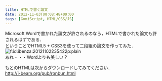 ```yaml
---
title: HTMLで書く論文
date: 2012-11-03T00:08:48+09:00
tags: [GomiScript, HTML/CSS/JS]
---
```


Microsoft Wordで書かれた論文が許されるのなら，HTMLで書かれた論文も許されるはずである．  
ということでHTML5 \+ CSS3を使って二段組の論文を作ってみた．  
<span itemscope itemtype="http://schema.org/Photograph"><img src="/2012/11/03/20121102235422.png" alt="f:id:ibenza:20121102235422p:plain" title="f:id:ibenza:20121102235422p:plain" class="hatena-fotolife" itemprop="image"></span>  
あれ・・・Wordよりも美しい？

もとのHTMLは次からダウンロードしてみてください．  
[http://i\-beam\.org/pub/ronbun\.html](http://i-beam.org/pub/ronbun.html)

